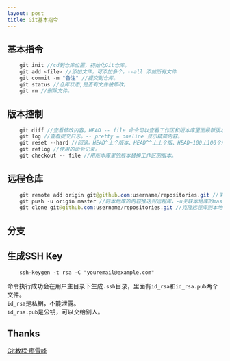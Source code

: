 ```yaml
---
layout: post
title: Git基本指令
---
```

## 基本指令
```java
	git init //cd到仓库位置，初始化Git仓库。
	git add <file> //添加文件，可添加多个。--all 添加所有文件
	git commit -m "备注" //提交到仓库。
	git status //仓库状态,是否有文件被修改。
	git rm //删除文件。
```

## 版本控制
```java
	git diff //查看修改内容。HEAD -- file 命令可以查看工作区和版本库里面最新版本的区别。
	git log //查看提交日志。-- pretty = oneline 显示精简内容。
	git reset --hard //回退。HEAD^上个版本、HEAD^^上上个版、HEAD~100上100个版本，也可以直接跟commit_id。
	git reflog //使用的命令记录。
	git checkout -- file //用版本库里的版本替换工作区的版本。
```

## 远程仓库
```java
	git remote add origin git@github.com:username/repositories.git //关联本地仓库到远程库。
	git push -u origin master //将本地库的内容推送到远程库，-u关联本地库的master分支到远程库的master分支。
	git clone git@github.com:username/repositories.git //克隆远程库到本地，也可用实际地址。
```

## 分支

## 生成SSH Key	
```
	ssh-keygen -t rsa -C "youremail@example.com"
```
命令执行成功会在用户主目录下生成`.ssh`目录，里面有`id_rsa`和`id_rsa.pub`两个文件。	
`id_rsa`是私钥，不能泄露。		
`id_rsa.pub`是公钥，可以交给别人。
## Thanks
[Git教程·廖雪峰](http://www.liaoxuefeng.com/wiki/0013739516305929606dd18361248578c67b8067c8c017b000)